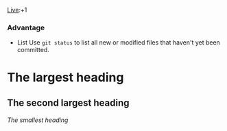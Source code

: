 [Live](https://final-assignment-66726.web.app/):+1


### Advantage 
- List 
Use `git status` to list all new or modified files that haven't yet been committed.


# The largest heading
## The second largest heading
###### The smallest heading
